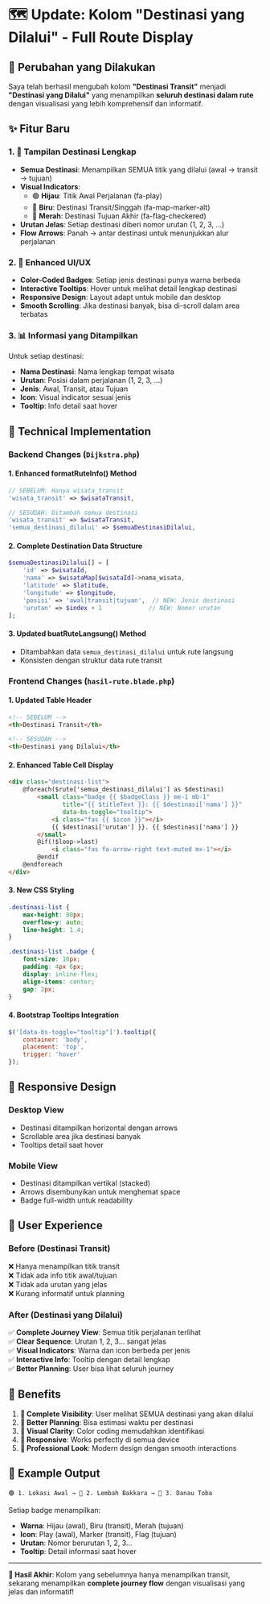 # 🗺️ Update: Kolom "Destinasi yang Dilalui" - Full Route Display

## 🎯 Perubahan yang Dilakukan

Saya telah berhasil mengubah kolom **"Destinasi Transit"** menjadi **"Destinasi yang Dilalui"** yang menampilkan **seluruh destinasi dalam rute** dengan visualisasi yang lebih komprehensif dan informatif.

## ✨ Fitur Baru

### 1. 🏁 **Tampilan Destinasi Lengkap**
- **Semua Destinasi**: Menampilkan SEMUA titik yang dilalui (awal → transit → tujuan)
- **Visual Indicators**: 
  - 🟢 **Hijau**: Titik Awal Perjalanan (fa-play)
  - 🔵 **Biru**: Destinasi Transit/Singgah (fa-map-marker-alt)  
  - 🔴 **Merah**: Destinasi Tujuan Akhir (fa-flag-checkered)
- **Urutan Jelas**: Setiap destinasi diberi nomor urutan (1, 2, 3, ...)
- **Flow Arrows**: Panah → antar destinasi untuk menunjukkan alur perjalanan

### 2. 🎨 **Enhanced UI/UX**
- **Color-Coded Badges**: Setiap jenis destinasi punya warna berbeda
- **Interactive Tooltips**: Hover untuk melihat detail lengkap destinasi
- **Responsive Design**: Layout adapt untuk mobile dan desktop
- **Smooth Scrolling**: Jika destinasi banyak, bisa di-scroll dalam area terbatas

### 3. 📊 **Informasi yang Ditampilkan**
Untuk setiap destinasi:
- **Nama Destinasi**: Nama lengkap tempat wisata
- **Urutan**: Posisi dalam perjalanan (1, 2, 3, ...)
- **Jenis**: Awal, Transit, atau Tujuan
- **Icon**: Visual indicator sesuai jenis
- **Tooltip**: Info detail saat hover

## 🔧 Technical Implementation

### Backend Changes (`Dijkstra.php`)

#### 1. **Enhanced formatRuteInfo() Method**
```php
// SEBELUM: Hanya wisata_transit
'wisata_transit' => $wisataTransit,

// SESUDAH: Ditambah semua destinasi
'wisata_transit' => $wisataTransit,
'semua_destinasi_dilalui' => $semuaDestinasiDilalui,
```

#### 2. **Complete Destination Data Structure**
```php
$semuaDestinasiDilalui[] = [
    'id' => $wisataId,
    'nama' => $wisataMap[$wisataId]->nama_wisata,
    'latitude' => $latitude,
    'longitude' => $longitude,
    'posisi' => 'awal|transit|tujuan',  // NEW: Jenis destinasi
    'urutan' => $index + 1             // NEW: Nomor urutan
];
```

#### 3. **Updated buatRuteLangsung() Method**
- Ditambahkan data `semua_destinasi_dilalui` untuk rute langsung
- Konsisten dengan struktur data rute transit

### Frontend Changes (`hasil-rute.blade.php`)

#### 1. **Updated Table Header**
```html
<!-- SEBELUM -->
<th>Destinasi Transit</th>

<!-- SESUDAH -->
<th>Destinasi yang Dilalui</th>
```

#### 2. **Enhanced Table Cell Display**
```html
<div class="destinasi-list">
    @foreach($rute['semua_destinasi_dilalui'] as $destinasi)
        <small class="badge {{ $badgeClass }} me-1 mb-1" 
               title="{{ $titleText }}: {{ $destinasi['nama'] }}"
               data-bs-toggle="tooltip">
            <i class="fas {{ $icon }}"></i> 
            {{ $destinasi['urutan'] }}. {{ $destinasi['nama'] }}
        </small>
        @if(!$loop->last)
            <i class="fas fa-arrow-right text-muted mx-1"></i>
        @endif
    @endforeach
</div>
```

#### 3. **New CSS Styling**
```css
.destinasi-list {
    max-height: 80px;
    overflow-y: auto;
    line-height: 1.4;
}

.destinasi-list .badge {
    font-size: 10px;
    padding: 4px 6px;
    display: inline-flex;
    align-items: center;
    gap: 2px;
}
```

#### 4. **Bootstrap Tooltips Integration**
```javascript
$('[data-bs-toggle="tooltip"]').tooltip({
    container: 'body',
    placement: 'top',
    trigger: 'hover'
});
```

## 📱 Responsive Design

### Desktop View
- Destinasi ditampilkan horizontal dengan arrows
- Scrollable area jika destinasi banyak
- Tooltips detail saat hover

### Mobile View  
- Destinasi ditampilkan vertikal (stacked)
- Arrows disembunyikan untuk menghemat space
- Badge full-width untuk readability

## 🎯 User Experience

### Before (Destinasi Transit)
❌ Hanya menampilkan titik transit  
❌ Tidak ada info titik awal/tujuan  
❌ Tidak ada urutan yang jelas  
❌ Kurang informatif untuk planning  

### After (Destinasi yang Dilalui)
✅ **Complete Journey View**: Semua titik perjalanan terlihat  
✅ **Clear Sequence**: Urutan 1, 2, 3... sangat jelas  
✅ **Visual Indicators**: Warna dan icon berbeda per jenis  
✅ **Interactive Info**: Tooltip dengan detail lengkap  
✅ **Better Planning**: User bisa lihat seluruh journey  

## 🌟 Benefits

1. **📍 Complete Visibility**: User melihat SEMUA destinasi yang akan dilalui
2. **🎯 Better Planning**: Bisa estimasi waktu per destinasi
3. **👀 Visual Clarity**: Color coding memudahkan identifikasi
4. **📱 Responsive**: Works perfectly di semua device
5. **🎨 Professional Look**: Modern design dengan smooth interactions

## 🚀 Example Output

```
🟢 1. Lokasi Awal → 🔵 2. Lembah Bakkara → 🔴 3. Danau Toba
```

Setiap badge menampilkan:
- **Warna**: Hijau (awal), Biru (transit), Merah (tujuan)  
- **Icon**: Play (awal), Marker (transit), Flag (tujuan)
- **Urutan**: Nomor berurutan 1, 2, 3...
- **Tooltip**: Detail informasi saat hover

---

**🎉 Hasil Akhir**: Kolom yang sebelumnya hanya menampilkan transit, sekarang menampilkan **complete journey flow** dengan visualisasi yang jelas dan informatif!
